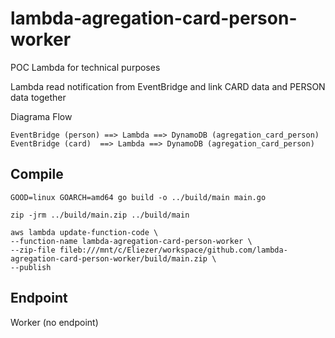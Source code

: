# lambda-agregation-card-person-worker

POC Lambda for technical purposes

Lambda read notification from EventBridge and link CARD data and PERSON data together

Diagrama Flow

    EventBridge (person) ==> Lambda ==> DynamoDB (agregation_card_person)
    EventBridge (card)  ==> Lambda ==> DynamoDB (agregation_card_person)


## Compile

    GOOD=linux GOARCH=amd64 go build -o ../build/main main.go

    zip -jrm ../build/main.zip ../build/main

    aws lambda update-function-code \
    --function-name lambda-agregation-card-person-worker \
    --zip-file fileb:///mnt/c/Eliezer/workspace/github.com/lambda-agregation-card-person-worker/build/main.zip \
    --publish

## Endpoint

Worker (no endpoint)
